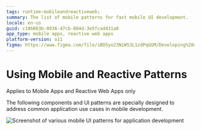 ```yaml
---
tags: runtime-mobileandreactiveweb;  
summary: The list of mobile patterns for fast mobile UI development.
locale: en-us
guid: c186083b-0936-47cb-804d-3e5fcad431a0
app_type: mobile apps, reactive web apps
platform-version: o11
figma: https://www.figma.com/file/iBD5yo23NiW53L1zdPqGGM/Developing%20an%20Application?node-id=201:20
---
```


# Using Mobile and Reactive Patterns

<div class="info" markdown="1">

Applies to Mobile Apps and Reactive Web Apps only

</div>

The following components and UI patterns are specially designed to address common application use cases in mobile development.

![Screenshot of various mobile UI patterns for application development](images/UI_Mobile_Patterns_1.png "Mobile UI Patterns")

